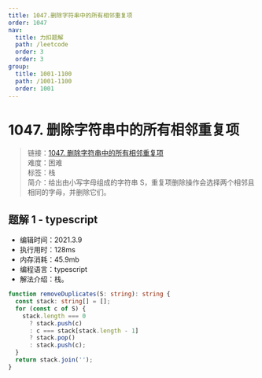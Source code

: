 ```yaml
---
title: 1047.删除字符串中的所有相邻重复项
order: 1047
nav:
  title: 力扣题解
  path: /leetcode
  order: 3
  order: 3
group:
  title: 1001-1100
  path: /1001-1100
  order: 1001
---
```


# 1047. 删除字符串中的所有相邻重复项

> 链接：[1047. 删除字符串中的所有相邻重复项](https://leetcode-cn.com/problems/remove-all-adjacent-duplicates-in-string/)  
> 难度：困难  
> 标签：栈  
> 简介：给出由小写字母组成的字符串 S，重复项删除操作会选择两个相邻且相同的字母，并删除它们。

## 题解 1 - typescript

- 编辑时间：2021.3.9
- 执行用时：128ms
- 内存消耗：45.9mb
- 编程语言：typescript
- 解法介绍：栈。

```typescript
function removeDuplicates(S: string): string {
  const stack: string[] = [];
  for (const c of S) {
    stack.length === 0
      ? stack.push(c)
      : c === stack[stack.length - 1]
      ? stack.pop()
      : stack.push(c);
  }
  return stack.join('');
}
```
